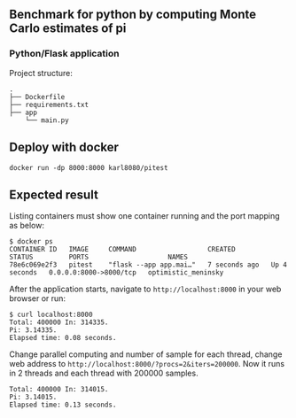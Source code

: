 ## Benchmark for python by computing Monte Carlo estimates of pi

### Python/Flask application

Project structure:
```
.
├── Dockerfile
├── requirements.txt
├── app
    └── main.py

```

## Deploy with docker

```
docker run -dp 8000:8000 karl8080/pitest
```

## Expected result

Listing containers must show one container running and the port mapping as below:
```
$ docker ps
CONTAINER ID   IMAGE     COMMAND                  CREATED         STATUS         PORTS                    NAMES
78e6c069e2f3   pitest    "flask --app app.mai…"   7 seconds ago   Up 4 seconds   0.0.0.0:8000->8000/tcp   optimistic_meninsky
```

After the application starts, navigate to `http://localhost:8000` in your web browser or run:
```
$ curl localhost:8000
Total: 400000 In: 314335.
Pi: 3.14335.
Elapsed time: 0.08 seconds.
```

Change parallel computing and number of sample for each thread, change web address to `http://localhost:8000/?procs=2&iters=200000`. Now it runs in 2 threads and each thread with 200000 samples.
```
Total: 400000 In: 314015.
Pi: 3.14015.
Elapsed time: 0.13 seconds.
```
